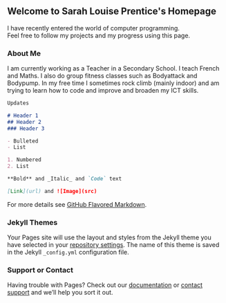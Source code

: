## Welcome to Sarah Louise Prentice's Homepage

I have recently entered the world of computer programming. <br/>
Feel free to follow my projects and my progress using this page.

### About Me

I am currently working as a Teacher in a Secondary School. I teach French and Maths. I also do group fitness classes such as Bodyattack and Bodypump. In my free time I sometimes rock climb (mainly indoor) and am trying to learn how to code and improve and broaden my ICT skills.

```markdown
Updates

# Header 1
## Header 2
### Header 3

- Bulleted
- List

1. Numbered
2. List

**Bold** and _Italic_ and `Code` text

[Link](url) and ![Image](src)
```

For more details see [GitHub Flavored Markdown](https://guides.github.com/features/mastering-markdown/).

### Jekyll Themes

Your Pages site will use the layout and styles from the Jekyll theme you have selected in your [repository settings](https://github.com/Sarah-L-Prentice/Sarah-L-Prentice.github.io/settings). The name of this theme is saved in the Jekyll `_config.yml` configuration file.

### Support or Contact

Having trouble with Pages? Check out our [documentation](https://help.github.com/categories/github-pages-basics/) or [contact support](https://github.com/contact) and we’ll help you sort it out.
